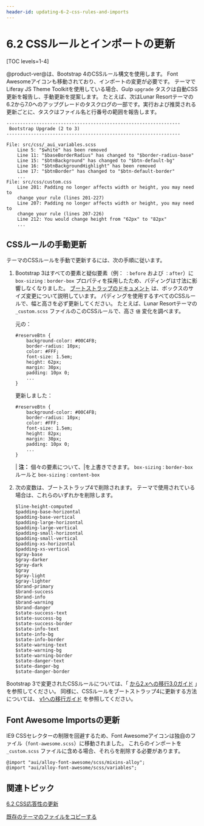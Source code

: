 ```yaml
---
header-id: updating-6-2-css-rules-and-imports
---
```


# 6.2 CSSルールとインポートの更新

[TOC levels=1-4]

@product-ver@は、Bootstrap 4のCSSルール構文を使用します。 Font Awesomeアイコンも移動されており、インポートの変更が必要です。 テーマでLiferay JS Theme Toolkitを使用している場合、Gulp `upgrade` タスクは自動CSS更新を報告し、手動更新を提案します。 たとえば、次はLunar Resortテーマの6.2から7.0へのアップグレードのタスクログの一部です。実行および推奨される更新ごとに、タスクはファイル名と行番号の範囲を報告します。

    ----------------------------------------------------------------
     Bootstrap Upgrade (2 to 3)
    ----------------------------------------------------------------
    
    File: src/css/_aui_variables.scss
        Line 5: "$white" has been removed
        Line 11: "$baseBorderRadius" has changed to "$border-radius-base"
        Line 15: "$btnBackground" has changed to "$btn-default-bg"
        Line 16: "$btnBackgroundHighlight" has been removed
        Line 17: "$btnBorder" has changed to "$btn-default-border"
        ...
    File: src/css/custom.css
        Line 201: Padding no longer affects width or height, you may need to
        change your rule (lines 201-227)
        Line 207: Padding no longer affects width or height, you may need to
        change your rule (lines 207-226)
        Line 212: You would change height from "62px" to "82px"
        ...

## CSSルールの手動更新

テーマのCSSルールを手動で更新するには、次の手順に従います。

1.  Bootstrap 3はすべての要素と疑似要素（例： `：before` および `：after`）に `box-sizing：border-box` プロパティを採用したため、パディングは寸法に影響しなくなりました。 [ブートストラップのドキュメント](https://getbootstrap.com/docs/3.3/css/#less-mixins-box-sizing) は、ボックスのサイズ変更について説明しています。 パディングを使用するすべてのCSSルールで、幅と高さを必ず更新してください。 たとえば、Lunar Resortテーマの `_custom.scss` ファイルのこのCSSルールで、高さ `値` 変化を調べます。

    元の：
   
        #reserveBtn {
            background-color: #00C4FB;
            border-radius: 10px;
            color: #FFF;
            font-size: 1.5em;
            height: 62px;
            margin: 30px;
            padding: 10px 0;
            ...
        }

    更新しました：
   
        #reserveBtn {
            background-color: #00C4FB;
            border-radius: 10px;
            color: #FFF;
            font-size: 1.5em;
            height: 82px;
            margin: 30px;
            padding: 10px 0;
            ...
        }

    | **注：** 個々の要素について、|を上書きできます。 `box-sizing：border-box` ルールと `box-sizing：content-box`

2.  次の変数は、ブートストラップ4で削除されます。 テーマで使用されている場合は、これらのいずれかを削除します。
   
        $line-height-computed
        $padding-base-horizontal
        $padding-base-vertical
        $padding-large-horizontal
        $padding-large-vertical
        $padding-small-horizontal
        $padding-small-vertical
        $padding-xs-horizontal
        $padding-xs-vertical
        $gray-base
        $gray-darker
        $gray-dark
        $gray
        $gray-light
        $gray-lighter
        $brand-primary
        $brand-success
        $brand-info
        $brand-warning
        $brand-danger
        $state-success-text
        $state-success-bg
        $state-success-border
        $state-info-text
        $state-info-bg
        $state-info-border
        $state-warning-text
        $state-warning-bg
        $state-warning-border
        $state-danger-text
        $state-danger-bg
        $state-danger-border

Bootstrap 3で変更されたCSSルールについては、「 [から2.xへの移行3.0ガイド](http://getbootstrap.com/migration/#migrating-from-2x-to-30) 」を参照してください。 同様に、CSSルールをブートストラップ4に更新する方法については、 [v1への移行ガイド](https://getbootstrap.com/docs/4.0/migration/) を参照してください。

## Font Awesome Importsの更新

IE9 CSSセレクターの制限を回避するため、Font Awesomeアイコンは独自のファイル（`font-awesome.scss`）に移動されました。 これらのインポートを `_custom.scss` ファイルに含める場合、それらを削除する必要があります。

    @import "aui/alloy-font-awesome/scss/mixins-alloy";
    @import "aui/alloy-font-awesome/scss/variables";

## 関連トピック

[6.2 CSS応答性の更新](/docs/7-1/tutorials/-/knowledge_base/t/updating-the-6-2-responsiveness)

[既存のテーマのファイルをコピーする](/docs/7-1/tutorials/-/knowledge_base/t/copying-an-existing-themes-files)
